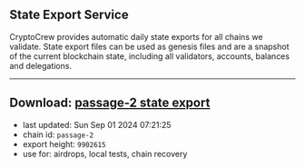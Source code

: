 ## State Export Service
CryptoCrew provides automatic daily state exports for all chains we validate. State export files can be used as genesis files and are a snapshot of the current blockchain state, including all validators, accounts, balances and delegations.

---
**Download: [passage-2 state export](https://dl-eu2.ccvalidators.com/SERVICE/passage/passage-2_export_9902615.json)**
---

- last updated: Sun Sep 01 2024 07:21:25
- chain id: `passage-2`
- export height: `9902615`
- use for: airdrops, local tests, chain recovery

